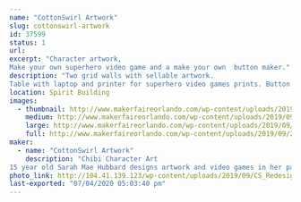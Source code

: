 ```yaml
---
name: "CottonSwirl Artwork"
slug: cottonswirl-artwork
id: 37599
status: 1
url: 
excerpt: "Character artwork,
Make your own superhero video game and a make your own  button maker."
description: "Two grid walls with sellable artwork.
Table with laptop and printer for superhero video games prints. Button maker on opposite end of table and sellable stickers, magnets, buttons and art in the middle."
location: Spirit Building
images:
  - thumbnail: http://www.makerfaireorlando.com/wp-content/uploads/2019/09/20190906_115115.jpg
    medium: http://www.makerfaireorlando.com/wp-content/uploads/2019/09/20190906_115115.jpg
    large: http://www.makerfaireorlando.com/wp-content/uploads/2019/09/20190906_115115.jpg
    full: http://www.makerfaireorlando.com/wp-content/uploads/2019/09/20190906_115115.jpg
maker:
  - name: "CottonSwirl Artwork"
    description: "Chibi Character Art
15 year old Sarah Mae Hubbard designs artwork and video games in her particular chibi style."
photo_link: http://104.41.139.123/wp-content/uploads/2019/09/CS_Redesign_-_Copy1.jpg
last-exported: "07/04/2020 05:03:40 pm"
---
```

